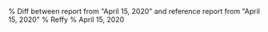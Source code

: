 % Diff between report from "April 15, 2020" and reference report from "April 15, 2020"
% Reffy
% April 15, 2020

